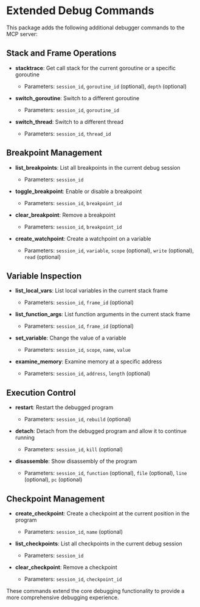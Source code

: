 # Extended Debug Commands

This package adds the following additional debugger commands to the MCP server:

## Stack and Frame Operations

- **stacktrace**: Get call stack for the current goroutine or a specific goroutine
  - Parameters: `session_id`, `goroutine_id` (optional), `depth` (optional)

- **switch_goroutine**: Switch to a different goroutine
  - Parameters: `session_id`, `goroutine_id`

- **switch_thread**: Switch to a different thread
  - Parameters: `session_id`, `thread_id`

## Breakpoint Management

- **list_breakpoints**: List all breakpoints in the current debug session
  - Parameters: `session_id`

- **toggle_breakpoint**: Enable or disable a breakpoint
  - Parameters: `session_id`, `breakpoint_id`

- **clear_breakpoint**: Remove a breakpoint
  - Parameters: `session_id`, `breakpoint_id`

- **create_watchpoint**: Create a watchpoint on a variable
  - Parameters: `session_id`, `variable`, `scope` (optional), `write` (optional), `read` (optional)

## Variable Inspection

- **list_local_vars**: List local variables in the current stack frame
  - Parameters: `session_id`, `frame_id` (optional)

- **list_function_args**: List function arguments in the current stack frame
  - Parameters: `session_id`, `frame_id` (optional)

- **set_variable**: Change the value of a variable
  - Parameters: `session_id`, `scope`, `name`, `value`

- **examine_memory**: Examine memory at a specific address
  - Parameters: `session_id`, `address`, `length` (optional)

## Execution Control

- **restart**: Restart the debugged program
  - Parameters: `session_id`, `rebuild` (optional)

- **detach**: Detach from the debugged program and allow it to continue running
  - Parameters: `session_id`, `kill` (optional)

- **disassemble**: Show disassembly of the program
  - Parameters: `session_id`, `function` (optional), `file` (optional), `line` (optional), `pc` (optional)

## Checkpoint Management

- **create_checkpoint**: Create a checkpoint at the current position in the program
  - Parameters: `session_id`, `name` (optional)

- **list_checkpoints**: List all checkpoints in the current debug session
  - Parameters: `session_id`

- **clear_checkpoint**: Remove a checkpoint
  - Parameters: `session_id`, `checkpoint_id`

These commands extend the core debugging functionality to provide a more comprehensive debugging experience. 